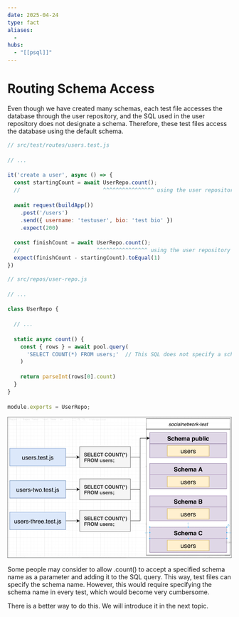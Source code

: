 ```yaml
---
date: 2025-04-24
type: fact
aliases:
  -
hubs:
  - "[[psql]]"
---
```


# Routing Schema Access

Even though we have created many schemas, each test file accesses the database through the user repository, and the SQL used in the user repository does not designate a schema. Therefore, these test files access the database using the default schema.


```javascript
// src/test/routes/users.test.js

// ...

it('create a user', async () => {
  const startingCount = await UserRepo.count();
  //                          ^^^^^^^^^^^^^^^^ using the user repository to access the database

  await request(buildApp())
    .post('/users')
    .send({ username: 'testuser', bio: 'test bio' })
    .expect(200)

  const finishCount = await UserRepo.count();
  //                        ^^^^^^^^^^^^^^^^ using the user repository to access the database
  expect(finishCount - startingCount).toEqual(1)
})
```
```javascript
// src/repos/user-repo.js

// ...

class UserRepo {

  // ...

  static async count() {
    const { rows } = await pool.query(
      'SELECT COUNT(*) FROM users;'  // This SQL does not specify a schema
    )

    return parseInt(rows[0].count)
  }
}

module.exports = UserRepo;
```

![all-test-file-to-default-db.png](../assets/imgs/all-test-file-to-default-db.png)


Some people may consider to allow .count() to accept a specified schema name as a parameter and adding it to the SQL query. This way, test files can specify the schema name. However, this would require specifying the schema name in every test, which would become very cumbersome.

There is a better way to do this. We will introduce it in the next topic.



